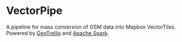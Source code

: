 VectorPipe
==========

A pipeline for mass conversion of OSM data into Mapbox VectorTiles. Powered
by [GeoTrellis](http://geotrellis.io) and [Apache
Spark](http://spark.apache.org/).
